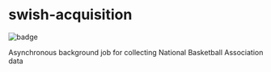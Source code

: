 # swish-acquisition
![badge](https://img.shields.io/endpoint?url=https://gist.githubusercontent.com/usharerose/a85f2da56cf61e1703b531b7ca4df7bc/raw/badge.json)

Asynchronous background job for collecting National Basketball Association data
